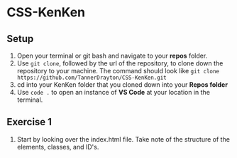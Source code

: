 # CSS-KenKen

## Setup

1. Open your terminal or git bash and navigate to your **repos** folder.<br>
2. Use `git clone`, followed by the url of the repository, to clone down the repository to your machine. The command should look like `git clone https://github.com/TannerDrayton/CSS-KenKen.git`<br>
3. cd into your KenKen folder that you cloned down into your **Repos folder**<br>
4. Use `code .` to open an instance of **VS Code** at your location in the terminal.<br>

## Exercise 1

1. Start by looking over the index.html file. Take note of the structure of the elements, classes, and ID's.<br>
